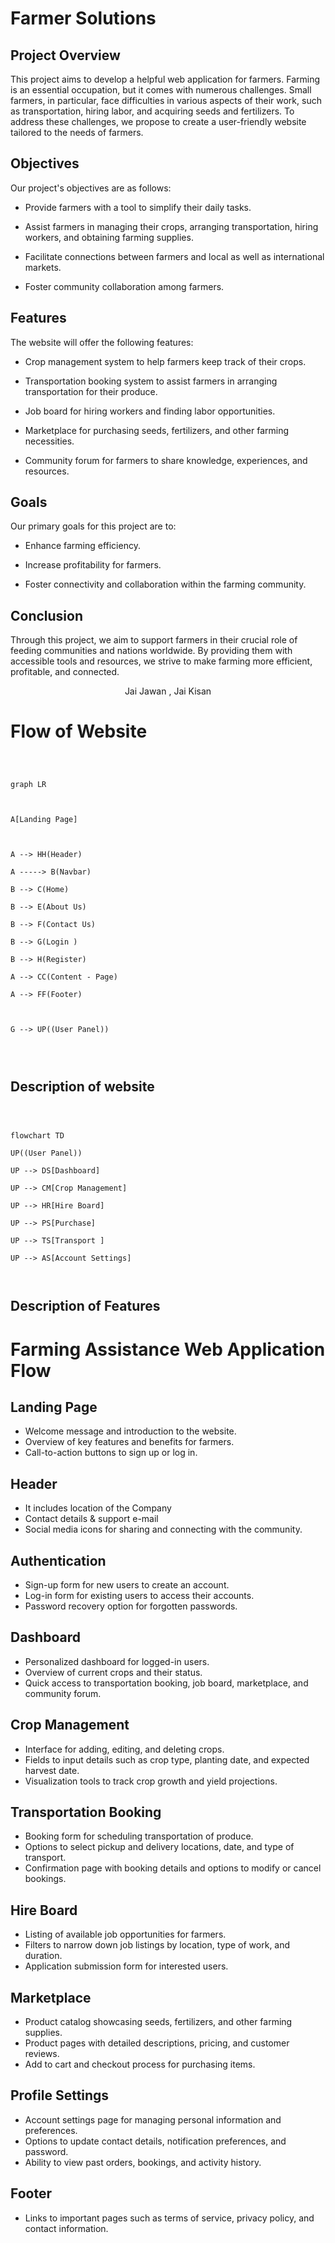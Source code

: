 
# Farmer Solutions 


## Project Overview

  

This project aims to develop a helpful web application for farmers. Farming is an essential occupation, but it comes with numerous challenges. Small farmers, in particular, face difficulties in various aspects of their work, such as transportation, hiring labor, and acquiring seeds and fertilizers. To address these challenges, we propose to create a user-friendly website tailored to the needs of farmers.

  

## Objectives

  

Our project's objectives are as follows:

  

- Provide farmers with a tool to simplify their daily tasks.

- Assist farmers in managing their crops, arranging transportation, hiring workers, and obtaining farming supplies.

- Facilitate connections between farmers and local as well as international markets.

- Foster community collaboration among farmers.

  

## Features

  

The website will offer the following features:

  

- Crop management system to help farmers keep track of their crops.

- Transportation booking system to assist farmers in arranging transportation for their produce.

- Job board for hiring workers and finding labor opportunities.

- Marketplace for purchasing seeds, fertilizers, and other farming necessities.

- Community forum for farmers to share knowledge, experiences, and resources.

  

## Goals

  

Our primary goals for this project are to:

  

- Enhance farming efficiency.

- Increase profitability for farmers.

- Foster connectivity and collaboration within the farming community.

  

## Conclusion

  

Through this project, we aim to support farmers in their crucial role of feeding communities and nations worldwide. By providing them with accessible tools and resources, we strive to make farming more efficient, profitable, and connected.

  

<center> Jai Jawan , Jai Kisan</center>

  

# Flow of Website

  
  

```mermaid

  

graph LR

  

A[Landing Page]

  

A --> HH(Header)

A -----> B(Navbar)

B --> C(Home)

B --> E(About Us)

B --> F(Contact Us)

B --> G(Login )

B --> H(Register)

A --> CC(Content - Page)

A --> FF(Footer)

  

G --> UP((User Panel))

  
  

```

  

## Description of website

  
  

```mermaid

  

flowchart TD

UP((User Panel))

UP --> DS[Dashboard]

UP --> CM[Crop Management]

UP --> HR[Hire Board]

UP --> PS[Purchase]

UP --> TS[Transport ]

UP --> AS[Account Settings]



```

  
## Description of Features
<!-- 
    This is a comment.
    You can use comments to provide additional context or notes in your Markdown file.
-->

# Farming Assistance Web Application Flow

## Landing Page

- Welcome message and introduction to the website.
- Overview of key features and benefits for farmers.
- Call-to-action buttons to sign up or log in.
## Header 

- It includes location of the Company
- Contact details & support e-mail
-  Social media icons for sharing and connecting with the community.
<!-- Authentication Section -->
## Authentication

- Sign-up form for new users to create an account.
- Log-in form for existing users to access their accounts.
- Password recovery option for forgotten passwords.

<!-- Dashboard Section -->
## Dashboard

- Personalized dashboard for logged-in users.
- Overview of current crops and their status.
- Quick access to transportation booking, job board, marketplace, and community forum.

<!-- Crop Management Section -->
## Crop Management

- Interface for adding, editing, and deleting crops.
- Fields to input details such as crop type, planting date, and expected harvest date.
- Visualization tools to track crop growth and yield projections.

<!-- Transportation Booking Section -->
## Transportation Booking

- Booking form for scheduling transportation of produce.
- Options to select pickup and delivery locations, date, and type of transport.
- Confirmation page with booking details and options to modify or cancel bookings.

<!-- Job Board Section -->
## Hire Board

- Listing of available job opportunities for farmers.
- Filters to narrow down job listings by location, type of work, and duration.
- Application submission form for interested users.

<!-- Marketplace Section -->
## Marketplace

- Product catalog showcasing seeds, fertilizers, and other farming supplies.
- Product pages with detailed descriptions, pricing, and customer reviews.
- Add to cart and checkout process for purchasing items.

<!-- Profile Settings Section -->
## Profile Settings

- Account settings page for managing personal information and preferences.
- Options to update contact details, notification preferences, and password.
- Ability to view past orders, bookings, and activity history.

<!-- Footer Section -->
## Footer

- Links to important pages such as terms of service, privacy policy, and contact information.

